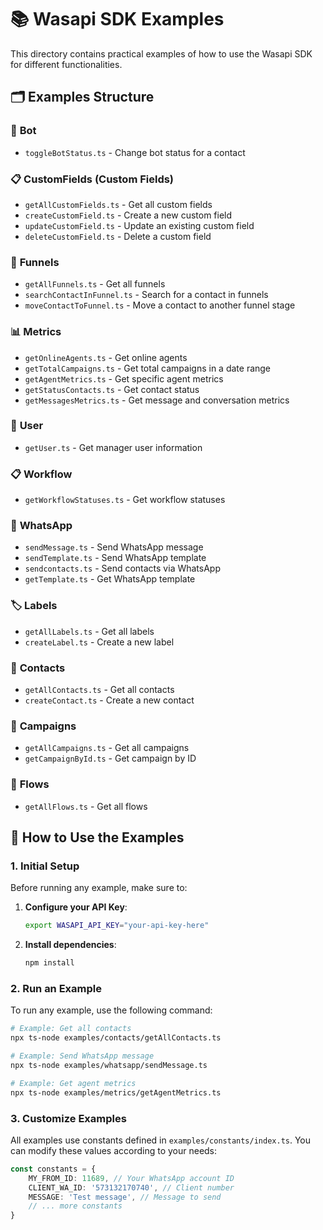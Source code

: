 # 📚 Wasapi SDK Examples

This directory contains practical examples of how to use the Wasapi SDK for different functionalities.

## 🗂️ Examples Structure

### 🤖 **Bot**
- `toggleBotStatus.ts` - Change bot status for a contact

### 📋 **CustomFields (Custom Fields)**
- `getAllCustomFields.ts` - Get all custom fields
- `createCustomField.ts` - Create a new custom field
- `updateCustomField.ts` - Update an existing custom field
- `deleteCustomField.ts` - Delete a custom field

### 🔄 **Funnels**
- `getAllFunnels.ts` - Get all funnels
- `searchContactInFunnel.ts` - Search for a contact in funnels
- `moveContactToFunnel.ts` - Move a contact to another funnel stage

### 📊 **Metrics**
- `getOnlineAgents.ts` - Get online agents
- `getTotalCampaigns.ts` - Get total campaigns in a date range
- `getAgentMetrics.ts` - Get specific agent metrics
- `getStatusContacts.ts` - Get contact status
- `getMessagesMetrics.ts` - Get message and conversation metrics

### 👤 **User**
- `getUser.ts` - Get manager user information

### 📋 **Workflow**
- `getWorkflowStatuses.ts` - Get workflow statuses

### 📧 **WhatsApp**
- `sendMessage.ts` - Send WhatsApp message
- `sendTemplate.ts` - Send WhatsApp template
- `sendcontacts.ts` - Send contacts via WhatsApp
- `getTemplate.ts` - Get WhatsApp template

### 🏷️ **Labels**
- `getAllLabels.ts` - Get all labels
- `createLabel.ts` - Create a new label

### 👥 **Contacts**
- `getAllContacts.ts` - Get all contacts
- `createContact.ts` - Create a new contact

### 📢 **Campaigns**
- `getAllCampaigns.ts` - Get all campaigns
- `getCampaignById.ts` - Get campaign by ID

### 🔄 **Flows**
- `getAllFlows.ts` - Get all flows

## 🚀 How to Use the Examples

### 1. Initial Setup

Before running any example, make sure to:

1. **Configure your API Key**:
   ```bash
   export WASAPI_API_KEY="your-api-key-here"
   ```

2. **Install dependencies**:
   ```bash
   npm install
   ```

### 2. Run an Example

To run any example, use the following command:

```bash
# Example: Get all contacts
npx ts-node examples/contacts/getAllContacts.ts

# Example: Send WhatsApp message
npx ts-node examples/whatsapp/sendMessage.ts

# Example: Get agent metrics
npx ts-node examples/metrics/getAgentMetrics.ts
```

### 3. Customize Examples

All examples use constants defined in `examples/constants/index.ts`. You can modify these values according to your needs:

```typescript
const constants = {
    MY_FROM_ID: 11689, // Your WhatsApp account ID
    CLIENT_WA_ID: '573132170740', // Client number
    MESSAGE: 'Test message', // Message to send
    // ... more constants
}
```


